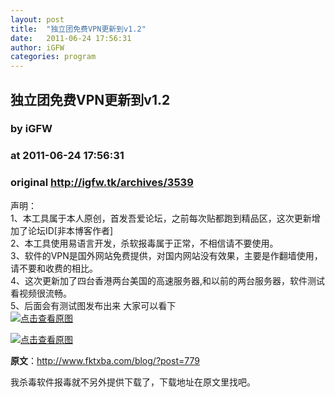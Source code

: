```yaml
---
layout: post
title:  "独立团免费VPN更新到v1.2"
date:   2011-06-24 17:56:31
author: iGFW
categories: program
---
```


## 独立团免费VPN更新到v1.2
### by iGFW
### at 2011-06-24 17:56:31
### original <http://igfw.tk/archives/3539>

<p>声明：<br>
1、本工具属于本人原创，首发吾爱论坛，之前每次贴都跑到精品区，这次更新增加了论坛ID[非本博客作者]<br>
2、本工具使用易语言开发，杀软报毒属于正常，不相信请不要使用。<br>
3、软件的VPN是国外网站免费提供，对国内网站没有效果，主要是作翻墙使用，请不要和收费的相比。<br>
4、这次更新加了四台香港两台美国的高速服务器,和以前的两台服务器，软件测试看视频很流畅。<br>
5、后面会有测试图发布出来 大家可以看下<span></span><br>
<a href="http://www.fktxba.com/blog/content/uploadfile/201106/4a7a9004c068615d2de5c30d0da635b520110621033723.jpg"><img src="http://www.fktxba.com/blog/content/uploadfile/201106/4a7a9004c068615d2de5c30d0da635b520110621033723.jpg" border="0" alt="点击查看原图"></a></p>
<p><a href="http://www.fktxba.com/blog/content/uploadfile/201106/b96729dab5eb16085d78926663d6c50220110621033723.gif"><img src="http://www.fktxba.com/blog/content/uploadfile/201106/b96729dab5eb16085d78926663d6c50220110621033723.gif" border="0" alt="点击查看原图"></a></p>
<p><strong>原文</strong>：<a href="http://www.fktxba.com/blog/?post=779">http://www.fktxba.com/blog/?post=779</a></p>
<p>我杀毒软件报毒就不另外提供下载了，下载地址在原文里找吧。</p>